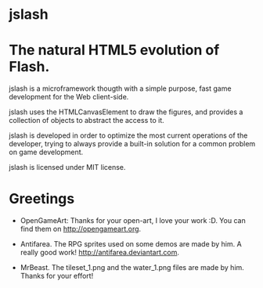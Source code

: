 # jslash
# The natural HTML5 evolution of Flash.

jslash is a microframework thougth with a simple purpose, 
fast game development for the Web client-side.

jslash uses the HTMLCanvasElement to draw the figures, and
provides a collection of objects to abstract the access to it.

jslash is developed in order to optimize the most current
operations of the developer, trying to always provide a 
built-in solution for a common problem on game development.

jslash is licensed under MIT license.

# Greetings

* OpenGameArt: Thanks for your open-art, I love your work :D. You can find them on http://opengameart.org.

* Antifarea. The RPG sprites used on some demos are made by him. A really good work! http://antifarea.deviantart.com.

* MrBeast. The tileset\_1.png and the water\_1.png files are made by him. Thanks for your effort!
